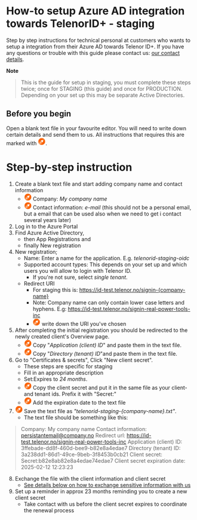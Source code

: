 # How-to setup Azure AD integration towards TelenorID\+ - staging

Step by step instructions for technical personal at customers who wants to setup a integration from their Azure AD towards Telenor ID\+.
If you have any questions or trouble with this guide please contact us: [our contact details](TelenorID_Plus_-_help.md).

__Note__

> This is the guide for setup in staging, you must complete these steps twice; once for STAGING (this guide) and once for PRODUCTION. Depending on your set up this may be separate Active Directories.

## Before you begin

Open a blank text file in your favourite editor. You will need to write down certain details and send them to us. All instructions that requires this are marked with <img src="images/ad/note.png" width="20" height="20">.

# Step-by-step instruction

1. Create a blank text file and start adding company name and contact information
    * <img src="images/ad/note.png" width="20" height="20"> Company: *My company name*
    * <img src="images/ad/note.png" width="20" height="20"> Contact information: *e-mail*  (this should not be a personal email, but a email that can be used also when we need to get i contact several years later) 
1. Log in to the Azure Portal
1. Find Azure Active Directory,
    * then App Registrations and
    * finally New registration
1. New registration;
    * Name: Enter a name for the application. E.g. *telenorid-staging-oidc*
    * Supported account types: This depends on your set up and which users you will allow to login with Telenor ID.
      * If you're not sure, select *single tenant*.
    * Redirect URI
      * For staging this is: https://id-test.telenor.no/signin-{company-name}
      * Note: Company name can only contain lower case letters and hyphens. E.g: https://id-test.telenor.no/signin-real-power-tools-inc
      * <img src="images/ad/note.png" width="20" height="20"> write down the URI you've chosen
1. After completing the initial registration you should be redirected to the newly created client's Overview page.
    * <img src="images/ad/note.png" width="20" height="20"> Copy "*Application (client) ID*" and paste them in the text file.
    * <img src="images/ad/note.png" width="20" height="20"> Copy "*Directory (tenant) ID*"and paste them in the text file.
1. Go to "Certificates & secrets", Click "New client secret".
    * These steps are specific for staging
    * Fill in an appropriate description
    * Set:Expires to *24 months*.
    * <img src="images/ad/note.png" width="20" height="20"> Copy the client secret and put it in the same file as your client- and tenant ids. Prefix it with "Secret:"
    * <img src="images/ad/note.png" width="20" height="20"> Add the expiration date to the text file
1. <img src="images/ad/note.png" width="20" height="20"> Save the text file as *"telenorid-staging-{company-name}.txt"*.
    * The text file should be something like this:

> Company: My company name
> Contact information: persistantemail@company.no
> Redirect url: https://id-test.telenor.no/signin-real-power-tools-inc
> Application (client) ID:  3ffebade-dd8f-460d-bee9-b82e8a4edae7
> Directory (tenant) ID: 3a238dd1-86d1-49ce-9beb-3f8453b0cb21
> Client secret: Secret:b82e8ab82e8a4edae74edae7
> Client secret expiration date: 2025-02-12 12:23:23

8. Exchange the file with the client information and client secret
   * [See details below on how to exchange sensitive information with us](TelenorID_Plus_sensitive_data_exchange.md)
9. Set up a reminder in approx 23 months reminding you to create a new client secret
    * Take contact with us before the client secret expires to coordinate the renewal process


